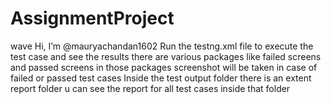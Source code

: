 # AssignmentProject
wave Hi, I’m @mauryachandan1602
Run the testng.xml file to execute the test case and see the results
there are various packages like failed screens and passed screens in those packages screenshot will be taken in case of failed or passed test cases
Inside the test output folder there is an extent report folder u can see the report for all test cases inside that folder
